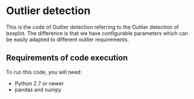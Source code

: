 # Outlier detection 
This is the code of Outlier detection referring to the Outlier detection of boxplot. The difference is that we have configurable parameters which can be easily adapted to different outlier requirements.

## Requirements of code execution 
To run this code, you will need:

* Python 2.7 or newer
* pandas and numpy


